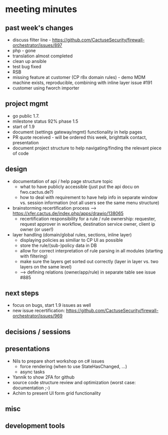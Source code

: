 # meeting minutes

## past week's changes
- discuss filter line - <https://github.com/CactuseSecurity/firewall-orchestrator/issues/897>
- php - gone
- translation almost completed
- clean up ansible
- test bug fixed
- RSB
- missing feature at customer (CP r8x domain rules) - demo MDM machine exists, reproducible, combining with inline layer issue #191
- customer using fworch importer

## project mgmt
- go public 1.7.
- milestone status 92% phase 1.5
- start of 1.9
- document (settings gateway/mgmt) functionality in help pages
- PR quote received - will be ordered this week, brighttalk contact, presentation
- document project structure to help navigating/finding the relevant piece of code 

## design
- documentation of api / help page structure topic
  - what to have publicly accessible (just put the api docu on fwo.cactus.de?)
  - how to deal with requirement to have help info in separate window vs. session information (not all users see the same menu structure) 
- brainstorming recertification process --> <https://xfer.cactus.de/index.php/apps/drawio/138065>
  - recertification responsibility for a rule / rule ownership: requester, request approver in workflow, destination service owner, client ip owner (or user!) 
- layer handling (domain/global rules, sections, inline layer)
  - displaying policies as similiar to CP UI as possible
  - store the rule/(sub-)policy data in DB
  - allow for correct interpretation of rule parsing in all modules (starting with filtering)
  - make sure the layers get sorted out correctly (layer in layer vs. two layers on the same level)
  - --> defining relations (owner/app/rule) in separate table see issue #885

## next steps
- focus on bugs, start 1.9 issues as well
- new issue recertification: https://github.com/CactuseSecurity/firewall-orchestrator/issues/969

## decisions / sessions

## presentations
- Nils to prepare short workshop on c# issues
  - force rendering (when to use StateHasChanged, ...)
  - async tasks
- Yannik to show 2FA for github
- source code structure review and optimization (worst case: documentation ;-)
- Achim to present UI form grid functionality
  
## misc
## development tools

